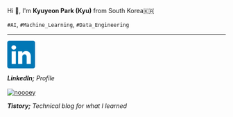 Hi 👋, I'm **Kyuyeon Park (Kyu)** from South Korea🇰🇷   

`#AI`, `#Machine_Learning`, `#Data_Engineering`

---
  
<p align="left">
<a href="https://linkedin.com/in/kyuyeonpark" target="blank"><img align="center" src="https://raw.githubusercontent.com/CLorant/readme-social-icons/main/large/filled/linkedin.svg" alt="kyuyeonpark"/></a>
</p>

_**LinkedIn;** Profile_

<p align="left">
<a href="https://noooey.tistory.com" target="blank"><img align="center" src="https://www.basicincomeparty.kr/wp-content/uploads/2020/11/tistory-logo-fill.png", width="32" alt="noooey"/></a>
</p>

_**Tistory;** Technical blog for what I learned_
